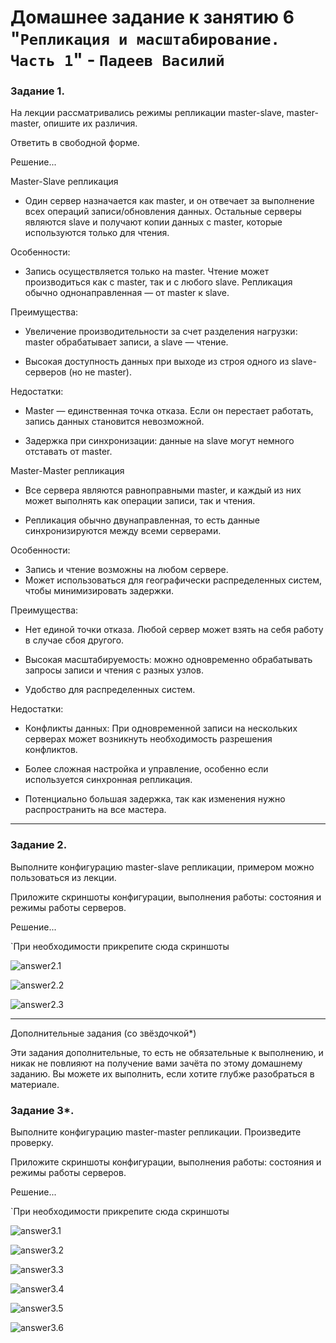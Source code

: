 # Домашнее задание к занятию 6 "`Репликация и масштабирование. Часть 1`" - `Падеев Василий`


   
### Задание 1. 


На лекции рассматривались режимы репликации master-slave, master-master, опишите их различия.

Ответить в свободной форме.

Решение...

Master-Slave репликация

- Один сервер назначается как master, и он отвечает за выполнение всех операций записи/обновления данных.
Остальные серверы являются slave и получают копии данных с master, которые используются только для чтения.

Особенности:

- Запись осуществляется только на master.
Чтение может производиться как с master, так и с любого slave.
Репликация обычно однонаправленная — от master к slave.

Преимущества:

- Увеличение производительности за счет разделения нагрузки: master обрабатывает записи, а slave — чтение.

- Высокая доступность данных при выходе из строя одного из slave-серверов (но не master).

Недостатки:

- Master — единственная точка отказа. Если он перестает работать, запись данных становится невозможной.

- Задержка при синхронизации: данные на slave могут немного отставать от master.


Master-Master репликация

- Все сервера являются равноправными master, и каждый из них может выполнять как операции записи, так и чтения.

- Репликация обычно двунаправленная, то есть данные синхронизируются между всеми серверами.

Особенности:

- Запись и чтение возможны на любом сервере.
- Может использоваться для географически распределенных систем, чтобы минимизировать задержки.

Преимущества:

- Нет единой точки отказа. Любой сервер может взять на себя работу в случае сбоя другого.

- Высокая масштабируемость: можно одновременно обрабатывать запросы записи и чтения с разных узлов.

- Удобство для распределенных систем.

Недостатки:

- Конфликты данных: При одновременной записи на нескольких серверах может возникнуть необходимость разрешения конфликтов.

- Более сложная настройка и управление, особенно если используется синхронная репликация.

- Потенциально большая задержка, так как изменения нужно распространить на все мастера.

---

### Задание 2. 


Выполните конфигурацию master-slave репликации, примером можно пользоваться из лекции.

Приложите скриншоты конфигурации, выполнения работы: состояния и режимы работы серверов.

Решение...


`При необходимости прикрепитe сюда скриншоты

![answer2.1](https://github.com/Vasiliy-Ser/SQL_M-M-M_11.6/blob/48e471c17ffa03b0b5f15cf0e6a5f041eafac58c/img/answer11.6.21.png)

![answer2.2](https://github.com/Vasiliy-Ser/SQL_M-M-M_11.6/blob/48e471c17ffa03b0b5f15cf0e6a5f041eafac58c/img/answer11.6.22.png)

![answer2.3](https://github.com/Vasiliy-Ser/SQL_M-M-M_11.6/blob/48e471c17ffa03b0b5f15cf0e6a5f041eafac58c/img/answer11.6.23.png)


---


Дополнительные задания (со звёздочкой*)

Эти задания дополнительные, то есть не обязательные к выполнению, и никак не повлияют на получение вами зачёта по этому домашнему заданию. Вы можете их выполнить, если хотите глубже разобраться в материале.

### Задание 3*. 


Выполните конфигурацию master-master репликации. Произведите проверку.

Приложите скриншоты конфигурации, выполнения работы: состояния и режимы работы серверов.


Решение...

`При необходимости прикрепитe сюда скриншоты

![answer3.1](https://github.com/Vasiliy-Ser/SQL_M-M-M_11.6/blob/48e471c17ffa03b0b5f15cf0e6a5f041eafac58c/img/answer11.6.31.png)

![answer3.2](https://github.com/Vasiliy-Ser/SQL_M-M-M_11.6/blob/48e471c17ffa03b0b5f15cf0e6a5f041eafac58c/img/answer11.6.32.png)

![answer3.3](https://github.com/Vasiliy-Ser/SQL_M-M-M_11.6/blob/48e471c17ffa03b0b5f15cf0e6a5f041eafac58c/img/answer11.6.33.png)

![answer3.4](https://github.com/Vasiliy-Ser/SQL_M-M-M_11.6/blob/48e471c17ffa03b0b5f15cf0e6a5f041eafac58c/img/answer11.6.34.png)

![answer3.5](https://github.com/Vasiliy-Ser/SQL_M-M-M_11.6/blob/48e471c17ffa03b0b5f15cf0e6a5f041eafac58c/img/answer11.6.35.png)

![answer3.6](https://github.com/Vasiliy-Ser/SQL_M-M-M_11.6/blob/48e471c17ffa03b0b5f15cf0e6a5f041eafac58c/img/answer11.6.36.png)


 
